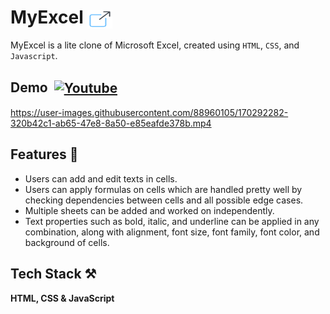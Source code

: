 # MyExcel <a href="https://myexcell.netlify.app" target="_blank"><img align="center" src="./Img-Icons/icons8-external-link-64.png" alt="live link" height="30" width="40" /></a>

MyExcel is a lite clone of Microsoft Excel, created using `HTML`, `CSS`, and `Javascript`.

## Demo &nbsp;<a href="https://youtu.be/qkU3X2d_GvE" target="_blank"><img align="center" src="https://raw.githubusercontent.com/rahuldkjain/github-profile-readme-generator/master/src/images/icons/Social/youtube.svg" alt="Youtube" height="30" width="40" /></a>

https://user-images.githubusercontent.com/88960105/170292282-320b42c1-ab65-47e8-8a50-e85eafde378b.mp4


## Features 📝

- Users can add and edit texts in cells.
- Users can apply formulas on cells which are handled pretty well by checking dependencies between cells and all possible edge cases. 
- Multiple sheets can be added and worked on independently. 
- Text properties such as bold, italic, and underline can be applied in any combination, along with alignment, font size, font family, font color, and background of cells.


## Tech Stack ⚒

**HTML, CSS & JavaScript**

